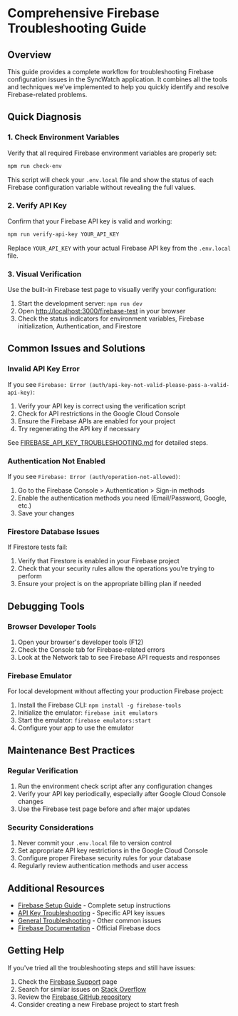 # Comprehensive Firebase Troubleshooting Guide

## Overview

This guide provides a complete workflow for troubleshooting Firebase configuration issues in the SyncWatch application. It combines all the tools and techniques we've implemented to help you quickly identify and resolve Firebase-related problems.

## Quick Diagnosis

### 1. Check Environment Variables

Verify that all required Firebase environment variables are properly set:

```bash
npm run check-env
```

This script will check your `.env.local` file and show the status of each Firebase configuration variable without revealing the full values.

### 2. Verify API Key

Confirm that your Firebase API key is valid and working:

```bash
npm run verify-api-key YOUR_API_KEY
```

Replace `YOUR_API_KEY` with your actual Firebase API key from the `.env.local` file.

### 3. Visual Verification

Use the built-in Firebase test page to visually verify your configuration:

1. Start the development server: `npm run dev`
2. Open [http://localhost:3000/firebase-test](http://localhost:3000/firebase-test) in your browser
3. Check the status indicators for environment variables, Firebase initialization, Authentication, and Firestore

## Common Issues and Solutions

### Invalid API Key Error

If you see `Firebase: Error (auth/api-key-not-valid-please-pass-a-valid-api-key)`:

1. Verify your API key is correct using the verification script
2. Check for API restrictions in the Google Cloud Console
3. Ensure the Firebase APIs are enabled for your project
4. Try regenerating the API key if necessary

See [FIREBASE_API_KEY_TROUBLESHOOTING.md](./FIREBASE_API_KEY_TROUBLESHOOTING.md) for detailed steps.

### Authentication Not Enabled

If you see `Firebase: Error (auth/operation-not-allowed)`:

1. Go to the Firebase Console > Authentication > Sign-in methods
2. Enable the authentication methods you need (Email/Password, Google, etc.)
3. Save your changes

### Firestore Database Issues

If Firestore tests fail:

1. Verify that Firestore is enabled in your Firebase project
2. Check that your security rules allow the operations you're trying to perform
3. Ensure your project is on the appropriate billing plan if needed

## Debugging Tools

### Browser Developer Tools

1. Open your browser's developer tools (F12)
2. Check the Console tab for Firebase-related errors
3. Look at the Network tab to see Firebase API requests and responses

### Firebase Emulator

For local development without affecting your production Firebase project:

1. Install the Firebase CLI: `npm install -g firebase-tools`
2. Initialize the emulator: `firebase init emulators`
3. Start the emulator: `firebase emulators:start`
4. Configure your app to use the emulator

## Maintenance Best Practices

### Regular Verification

1. Run the environment check script after any configuration changes
2. Verify your API key periodically, especially after Google Cloud Console changes
3. Use the Firebase test page before and after major updates

### Security Considerations

1. Never commit your `.env.local` file to version control
2. Set appropriate API key restrictions in the Google Cloud Console
3. Configure proper Firebase security rules for your database
4. Regularly review authentication methods and user access

## Additional Resources

- [Firebase Setup Guide](./FIREBASE_SETUP.md) - Complete setup instructions
- [API Key Troubleshooting](./FIREBASE_API_KEY_TROUBLESHOOTING.md) - Specific API key issues
- [General Troubleshooting](./TROUBLESHOOTING.md) - Other common issues
- [Firebase Documentation](https://firebase.google.com/docs) - Official Firebase docs

## Getting Help

If you've tried all the troubleshooting steps and still have issues:

1. Check the [Firebase Support](https://firebase.google.com/support) page
2. Search for similar issues on [Stack Overflow](https://stackoverflow.com/questions/tagged/firebase)
3. Review the [Firebase GitHub repository](https://github.com/firebase/firebase-js-sdk/issues)
4. Consider creating a new Firebase project to start fresh